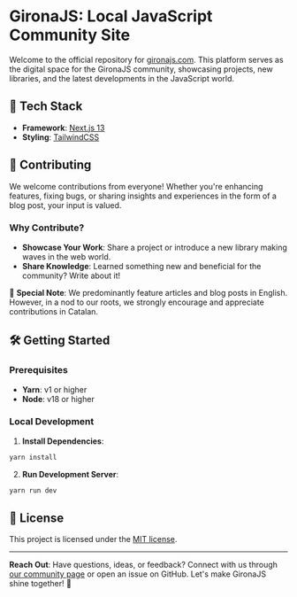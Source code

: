# GironaJS: Local JavaScript Community Site

Welcome to the official repository for [gironajs.com](https://gironajs.com). This platform serves as the digital space for the GironaJS community, showcasing projects, new libraries, and the latest developments in the JavaScript world.

## 🚀 Tech Stack

- **Framework**: [Next.js 13](https://nextjs.org/)
- **Styling**: [TailwindCSS](https://tailwindcss.com/)

## 🤝 Contributing

We welcome contributions from everyone! Whether you're enhancing features, fixing bugs, or sharing insights and experiences in the form of a blog post, your input is valued.

### Why Contribute?

- **Showcase Your Work**: Share a project or introduce a new library making waves in the web world.
- **Share Knowledge**: Learned something new and beneficial for the community? Write about it!

🌟 **Special Note**: We predominantly feature articles and blog posts in English. However, in a nod to our roots, we strongly encourage and appreciate contributions in Catalan.

## 🛠️ Getting Started

### Prerequisites

- **Yarn**: v1 or higher
- **Node**: v18 or higher

### Local Development

1. **Install Dependencies**:

```sh
yarn install
```

2. **Run Development Server**:

```sh
yarn run dev
```

## 📜 License

This project is licensed under the [MIT license](https://github.com/gironajs/gironajs.com/blob/main/LICENSE.md).

---

**Reach Out**: Have questions, ideas, or feedback? Connect with us through [our community page](https://gironajs.com/ca) or open an issue on GitHub. Let's make GironaJS shine together! 🌟
